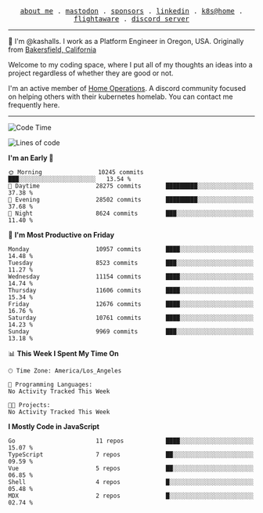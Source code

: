 <p align="center">
  <samp>
    <a href="https://jordanjones.org/">about me</a> .
    <a rel="me" href="https://mastodon.social/@kashall">mastodon</a> .
    <a href="https://github.com/sponsors/kashalls">sponsors</a> .
    <a href="https://linkedin.com/in/jordpjones">linkedin</a> .
    <a href="https://github.com/kashalls/home-cluster">k8s@home</a> .
    <a href="https://flightaware.com/adsb/stats/user/kashalls">flightaware</a> .
    <a href="https://discord.gg/V2WrCfqba9">discord server</a>
  </samp>
</p>

----------------------------------------------------------------

:wave: I'm @kashalls. I work as a Platform Engineer in Oregon, USA. Originally from [Bakersfield, California](https://maps.app.goo.gl/QQMtywTWghpXB6Tu6)

Welcome to my coding space, where I put all of my thoughts an ideas into a project regardless of whether they are good or not.

I'm an active member of [Home Operations](https://discord.gg/home-operations). A discord community focused on helping others with their kubernetes homelab. You can contact me frequently here.

----------------------------------------------------------------
<!--START_SECTION:waka-->
![Code Time](http://img.shields.io/badge/Code%20Time-2%2C484%20hrs%2039%20mins-blue)

![Lines of code](https://img.shields.io/badge/From%20Hello%20World%20I%27ve%20Written-9.5%20million%20lines%20of%20code-blue)

**I'm an Early 🐤** 

```text
🌞 Morning                10245 commits       ███░░░░░░░░░░░░░░░░░░░░░░   13.54 % 
🌆 Daytime                28275 commits       █████████░░░░░░░░░░░░░░░░   37.38 % 
🌃 Evening                28502 commits       █████████░░░░░░░░░░░░░░░░   37.68 % 
🌙 Night                  8624 commits        ███░░░░░░░░░░░░░░░░░░░░░░   11.40 % 
```
📅 **I'm Most Productive on Friday** 

```text
Monday                   10957 commits       ████░░░░░░░░░░░░░░░░░░░░░   14.48 % 
Tuesday                  8523 commits        ███░░░░░░░░░░░░░░░░░░░░░░   11.27 % 
Wednesday                11154 commits       ████░░░░░░░░░░░░░░░░░░░░░   14.74 % 
Thursday                 11606 commits       ████░░░░░░░░░░░░░░░░░░░░░   15.34 % 
Friday                   12676 commits       ████░░░░░░░░░░░░░░░░░░░░░   16.76 % 
Saturday                 10761 commits       ████░░░░░░░░░░░░░░░░░░░░░   14.23 % 
Sunday                   9969 commits        ███░░░░░░░░░░░░░░░░░░░░░░   13.18 % 
```


📊 **This Week I Spent My Time On** 

```text
🕑︎ Time Zone: America/Los_Angeles

💬 Programming Languages: 
No Activity Tracked This Week

🐱‍💻 Projects: 
No Activity Tracked This Week
```

**I Mostly Code in JavaScript** 

```text
Go                       11 repos            ████░░░░░░░░░░░░░░░░░░░░░   15.07 % 
TypeScript               7 repos             ██░░░░░░░░░░░░░░░░░░░░░░░   09.59 % 
Vue                      5 repos             ██░░░░░░░░░░░░░░░░░░░░░░░   06.85 % 
Shell                    4 repos             █░░░░░░░░░░░░░░░░░░░░░░░░   05.48 % 
MDX                      2 repos             █░░░░░░░░░░░░░░░░░░░░░░░░   02.74 % 
```




<!--END_SECTION:waka-->

